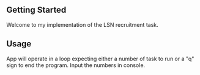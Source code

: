 ## Getting Started

Welcome to my implementation of the LSN recruitment task.

## Usage

App will operate in a loop expecting either a number of task to run or a "q" sign to end the program.
Input the numbers in console.
